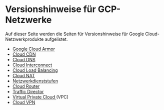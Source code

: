 #  Versionshinweise für GCP-Netzwerke

Auf dieser Seite werden die Seiten für Versionshinweise für Google Cloud-
Netzwerkprodukte aufgelistet.

  * [ Google Cloud Armor ](https://cloud.google.com/armor/docs/release-notes?hl=de)
  * [ Cloud CDN ](https://cloud.google.com/cdn/docs/release-notes?hl=de)
  * [ Cloud DNS ](https://cloud.google.com/dns/docs/release-notes?hl=de)
  * [ Cloud Interconnect ](https://cloud.google.com/network-connectivity/docs/interconnect/resources/release-notes?hl=de)
  * [ Cloud Load Balancing ](https://cloud.google.com/load-balancing/docs/release-notes?hl=de)
  * [ Cloud NAT ](https://cloud.google.com/nat/docs/release-notes?hl=de)
  * [ Netzwerkdienststufen ](https://cloud.google.com/network-tiers/docs/release-notes?hl=de)
  * [ Cloud Router ](https://cloud.google.com/network-connectivity/docs/router/release-notes?hl=de)
  * [ Traffic Director ](https://cloud.google.com/traffic-director/docs/release-notes?hl=de)
  * [ Virtual Private Cloud ](https://cloud.google.com/vpc/docs/release-notes?hl=de) (VPC) 
  * [ Cloud VPN ](https://cloud.google.com/network-connectivity/docs/vpn/resources/release-notes?hl=de)

